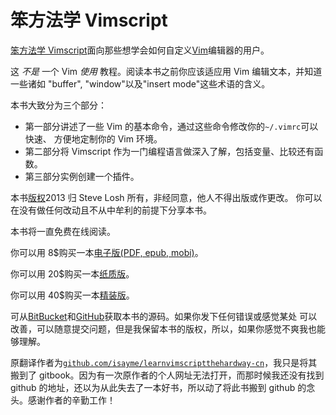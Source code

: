 # 笨方法学 Vimscript

[笨方法学 Vimscript](http://learnvimscriptthehardway.stevelosh.com/)面向那些想学会如何自定义[Vim](http://www.vim.org/)编辑器的用户。

这 *不是* 一个 Vim *使用* 教程。阅读本书之前你应该适应用 Vim 编辑文本，并知道一些诸如 "buffer", "window"以及"insert mode"这些术语的含义。

本书大致分为三个部分：

*   第一部分讲述了一些 Vim 的基本命令，通过这些命令修改你的`~/.vimrc`可以快速、 方便地定制你的 Vim 环境。
*   第二部分将 Vimscript 作为一门编程语言做深入了解，包括变量、比较还有函数。
*   第三部分实例创建一个插件。

本书[版权](http://learnvimscriptthehardway.stevelosh.com/license.html)2013 归 Steve Losh 所有，非经同意，他人不得出版或作更改。 你可以在没有做任何改动且不从中牟利的前提下分享本书。

本书将一直免费在线阅读。

你可以用 8$购买一本[电子版(PDF, epub, mobi)](http://leanpub.org/learnvimscriptthehardway)。

你可以用 20$购买一本[纸质版](http://bit.ly/lvsthw-paperback)。

你可以用 40$购买一本[精装版](http://bit.ly/lvsthw-hardcover)。

可从[BitBucket](http://bitbucket.org/sjl/learnvimscriptthehardway/)和[GitHub](http://github.com/sjl/learnvimscriptthehardway/)获取本书的源码。如果你发下任何错误或感觉某处 可以改善，可以随意提交问题，但是我保留本书的版权，所以，如果你感觉不爽我也能够理解。

原翻译作者为[`github.com/isayme/learnvimscriptthehardway-cn`](https://github.com/isayme/learnvimscriptthehardway-cn)，我只是将其搬到了 gitbook。因为有一次原作者的个人网址无法打开，而那时候我还没有找到 github 的地址，还以为从此失去了一本好书，所以动了将此书搬到 github 的念头。感谢作者的辛勤工作！
